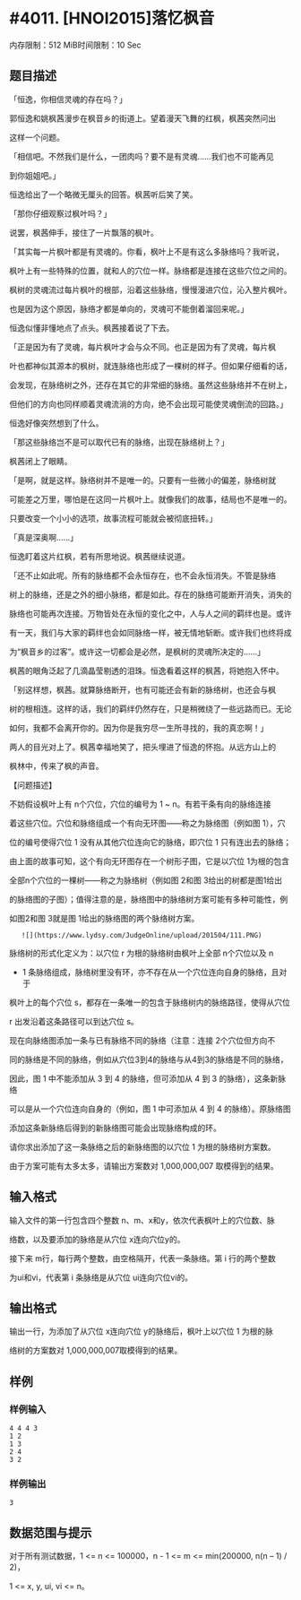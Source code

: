 # #4011. [HNOI2015]落忆枫音

内存限制：512 MiB时间限制：10 Sec

## 题目描述

「恒逸，你相信灵魂的存在吗？」 

郭恒逸和姚枫茜漫步在枫音乡的街道上。望着漫天飞舞的红枫，枫茜突然问出

这样一个问题。 

「相信吧。不然我们是什么，一团肉吗？要不是有灵魂&hellip;&hellip;我们也不可能再见

到你姐姐吧。」 

恒逸给出了一个略微无厘头的回答。枫茜听后笑了笑。 

「那你仔细观察过枫叶吗？」 

说罢，枫茜伸手，接住了一片飘落的枫叶。 

「其实每一片枫叶都是有灵魂的。你看，枫叶上不是有这么多脉络吗？我听说，

枫叶上有一些特殊的位置，就和人的穴位一样。脉络都是连接在这些穴位之间的。

枫树的灵魂流过每片枫叶的根部，沿着这些脉络，慢慢漫进穴位，沁入整片枫叶。

也是因为这个原因，脉络才都是单向的，灵魂可不能倒着溜回来呢。」 

恒逸似懂非懂地点了点头。枫茜接着说了下去。 

「正是因为有了灵魂，每片枫叶才会与众不同。也正是因为有了灵魂，每片枫

叶也都神似其源本的枫树，就连脉络也形成了一棵树的样子。但如果仔细看的话，

会发现，在脉络树之外，还存在其它的非常细的脉络。虽然这些脉络并不在树上，

但他们的方向也同样顺着灵魂流淌的方向，绝不会出现可能使灵魂倒流的回路。」  

恒逸好像突然想到了什么。 

「那这些脉络岂不是可以取代已有的脉络，出现在脉络树上？」 

枫茜闭上了眼睛。 

「是啊，就是这样。脉络树并不是唯一的。只要有一些微小的偏差，脉络树就

可能差之万里，哪怕是在这同一片枫叶上。就像我们的故事，结局也不是唯一的。

只要改变一个小小的选项，故事流程可能就会被彻底扭转。」 

「真是深奥啊&hellip;&hellip;」 

恒逸盯着这片红枫，若有所思地说。枫茜继续说道。 

「还不止如此呢。所有的脉络都不会永恒存在，也不会永恒消失。不管是脉络

树上的脉络，还是之外的细小脉络，都是如此。存在的脉络可能断开消失，消失的

脉络也可能再次连接。万物皆处在永恒的变化之中，人与人之间的羁绊也是。或许

有一天，我们与大家的羁绊也会如同脉络一样，被无情地斩断。或许我们也终将成

为&ldquo;枫音乡的过客&rdquo;。或许这一切都会是必然，是枫树的灵魂所决定的&hellip;&hellip;」 

枫茜的眼角泛起了几滴晶莹剔透的泪珠。恒逸看着这样的枫茜，将她抱入怀中。  

「别这样想，枫茜。就算脉络断开，也有可能还会有新的脉络树，也还会与枫

树的根相连。这样的话，我们的羁绊仍然存在，只是稍微绕了一些远路而已。无论

如何，我都不会离开你的。因为你是我穷尽一生所寻找的，我的真恋啊！」 

两人的目光对上了。枫茜幸福地笑了，把头埋进了恒逸的怀抱。从远方山上的

枫林中，传来了枫的声音。 

【问题描述】 

不妨假设枫叶上有 n个穴位，穴位的编号为 1 ~  n。有若干条有向的脉络连接

着这些穴位。穴位和脉络组成一个有向无环图&mdash;&mdash;称之为脉络图（例如图 1），穴

位的编号使得穴位 1 没有从其他穴位连向它的脉络，即穴位 1 只有连出去的脉络；

由上面的故事可知，这个有向无环图存在一个树形子图，它是以穴位 1为根的包含

全部n个穴位的一棵树&mdash;&mdash;称之为脉络树（例如图 2和图 3给出的树都是图1给出

的脉络图的子图）；值得注意的是，脉络图中的脉络树方案可能有多种可能性，例

如图2和图 3就是图 1给出的脉络图的两个脉络树方案。 

       ![](https://www.lydsy.com/JudgeOnline/upload/201504/111.PNG)

脉络树的形式化定义为：以穴位 r 为根的脉络树由枫叶上全部 n个穴位以及 n

-  1 条脉络组成，脉络树里没有环，亦不存在从一个穴位连向自身的脉络，且对于

枫叶上的每个穴位 s，都存在一条唯一的包含于脉络树内的脉络路径，使得从穴位

r 出发沿着这条路径可以到达穴位 s。 

现在向脉络图添加一条与已有脉络不同的脉络（注意：连接 2个穴位但方向不

同的脉络是不同的脉络，例如从穴位3到4的脉络与从4到3的脉络是不同的脉络，

因此，图 1 中不能添加从 3 到 4 的脉络，但可添加从 4 到 3 的脉络），这条新脉络

可以是从一个穴位连向自身的（例如，图 1 中可添加从 4 到 4 的脉络）。原脉络图

添加这条新脉络后得到的新脉络图可能会出现脉络构成的环。 

请你求出添加了这一条脉络之后的新脉络图的以穴位 1 为根的脉络树方案数。

由于方案可能有太多太多，请输出方案数对 1,000,000,007 取模得到的结果。 

## 输入格式

输入文件的第一行包含四个整数 n、m、x和y，依次代表枫叶上的穴位数、脉

络数，以及要添加的脉络是从穴位 x连向穴位y的。 

接下来 m行，每行两个整数，由空格隔开，代表一条脉络。第 i 行的两个整数

为ui和vi，代表第 i 条脉络是从穴位 ui连向穴位vi的。 

## 输出格式

 输出一行，为添加了从穴位 x连向穴位 y的脉络后，枫叶上以穴位 1 为根的脉

络树的方案数对 1,000,000,007取模得到的结果。 

## 样例

### 样例输入

    
    4 4 4 3 
    1 2 
    1 3 
    2 4 
    3 2 
    

### 样例输出

    
    3
    

## 数据范围与提示

 对于所有测试数据，1 <= n <= 100000，n - 1 <= m <= min(200000, n(n &ndash; 1) / 2)， 

1 <= x, y, ui, vi <= n。
